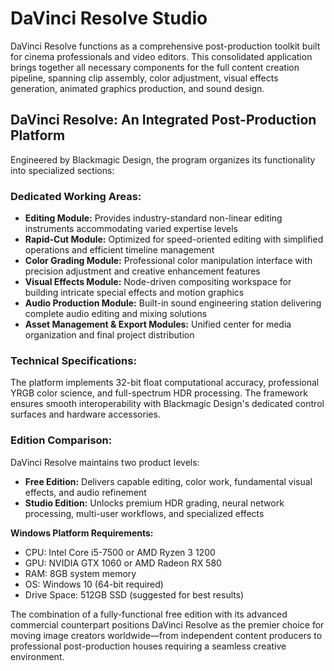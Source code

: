 # DaVinci Resolve Studio

DaVinci Resolve functions as a comprehensive post-production toolkit built for cinema professionals and video editors. This consolidated application brings together all necessary components for the full content creation pipeline, spanning clip assembly, color adjustment, visual effects generation, animated graphics production, and sound design.

## **DaVinci Resolve: An Integrated Post-Production Platform**

Engineered by Blackmagic Design, the program organizes its functionality into specialized sections:

### **Dedicated Working Areas:**
- **Editing Module:** Provides industry-standard non-linear editing instruments accommodating varied expertise levels
- **Rapid-Cut Module:** Optimized for speed-oriented editing with simplified operations and efficient timeline management
- **Color Grading Module:** Professional color manipulation interface with precision adjustment and creative enhancement features
- **Visual Effects Module:** Node-driven compositing workspace for building intricate special effects and motion graphics
- **Audio Production Module:** Built-in sound engineering station delivering complete audio editing and mixing solutions
- **Asset Management & Export Modules:** Unified center for media organization and final project distribution

### **Technical Specifications:**
The platform implements 32-bit float computational accuracy, professional YRGB color science, and full-spectrum HDR processing. The framework ensures smooth interoperability with Blackmagic Design's dedicated control surfaces and hardware accessories.

### **Edition Comparison:**
DaVinci Resolve maintains two product levels:
- **Free Edition:** Delivers capable editing, color work, fundamental visual effects, and audio refinement
- **Studio Edition:** Unlocks premium HDR grading, neural network processing, multi-user workflows, and specialized effects

**Windows Platform Requirements:**
- CPU: Intel Core i5-7500 or AMD Ryzen 3 1200
- GPU: NVIDIA GTX 1060 or AMD Radeon RX 580
- RAM: 8GB system memory
- OS: Windows 10 (64-bit required)
- Drive Space: 512GB SSD (suggested for best results)

The combination of a fully-functional free edition with its advanced commercial counterpart positions DaVinci Resolve as the premier choice for moving image creators worldwide—from independent content producers to professional post-production houses requiring a seamless creative environment.

